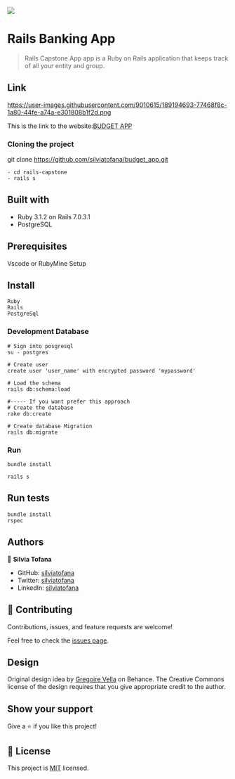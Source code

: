
![](https://img.shields.io/badge/Microverse-blueviolet)
# Rails Banking App

>Rails Capstone App app is a Ruby on Rails application that keeps track of all your entity and group.

## Link 

https://user-images.githubusercontent.com/9010615/189194693-77468f8c-1a80-44fe-a74a-e301808b1f2d.png


This is the link to the website:[BUDGET APP](https://evening-island-47181.herokuapp.com/)


### Cloning the project

git clone https://github.com/silviatofana/budget_app.git <Your-Build-Directory>
``` 
- cd rails-capstone
- rails s
```


## Built with
- Ruby 3.1.2 on Rails 7.0.3.1
- PostgreSQL

## Prerequisites

Vscode or RubyMine
Setup

## Install
    Ruby
    Rails
    PostgreSql

### Development Database

```
# Sign into posgresql
su - postgres

# Create user
create user 'user_name' with encrypted password 'mypassword'

# Load the schema
rails db:schema:load

#----- If you want prefer this approach
# Create the database
rake db:create

# Create database Migration
rails db:migrate
```

### Run

```
bundle install

rails s
```

## Run tests
```
bundle install
rspec
```

## Authors

👤 **Silvia Tofana**

- GitHub: [silviatofana](https://github.com/silviatofana)
- Twitter: [silviatofana](https://twitter.com/silviatofana)
- LinkedIn: [silviatofana](https://linkedin.com/in/silviatofana)


## 🤝 Contributing

Contributions, issues, and feature requests are welcome!

Feel free to check the [issues page](https://github.com/silviatofana/budget_app/issues).

## Design

Original design idea by [Gregoire Vella](https://www.behance.net/gregoirevella) on Behance.
The Creative Commons license of the design requires that you give appropriate credit to the author. 
## Show your support

Give a ⭐️ if you like this project!

## 📝 License

This project is [MIT](./MIT.md) licensed.
